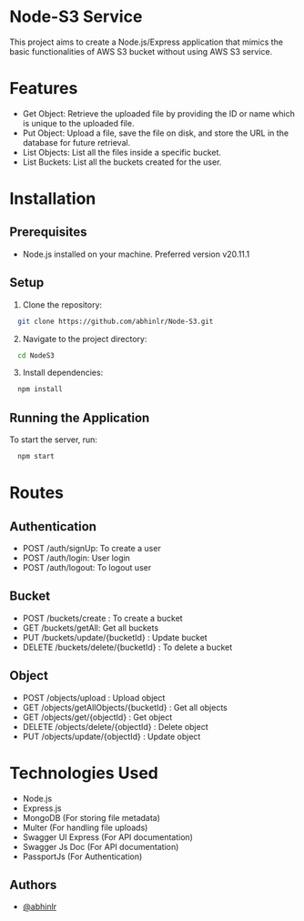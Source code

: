 
# Node-S3 Service

This project aims to create a Node.js/Express application that mimics the basic functionalities of AWS S3 bucket without using AWS S3 service.

# Features

* Get Object: Retrieve the uploaded file by providing the ID or name which is unique to the uploaded file.
* Put Object: Upload a file, save the file on disk, and store the URL in the database for future retrieval.
* List Objects: List all the files inside a specific bucket.
* List Buckets: List all the buckets created for the user.

# Installation

## Prerequisites

* Node.js installed on your machine. Preferred version v20.11.1

## Setup

1. Clone the repository:

```bash
  git clone https://github.com/abhinlr/Node-S3.git
```

2. Navigate to the project directory:

```bash
  cd NodeS3
```

3. Install dependencies:
    
```bash
  npm install
```

## Running the Application

To start the server, run:

```bash
  npm start
```

# Routes

## Authentication

* POST /auth/signUp: To create a user
* POST /auth/login: User login
* POST /auth/logout: To logout user

## Bucket

* POST /buckets/create : To create a bucket
* GET /buckets/getAll: Get all buckets
* PUT /buckets/update/{bucketId} : Update bucket
* DELETE /buckets/delete/{bucketId} : To delete a bucket

## Object

* POST /objects/upload : Upload object
* GET /objects/getAllObjects/{bucketId} : Get all objects
* GET /objects/get/{objectId} : Get object
* DELETE /objects/delete/{objectId} : Delete object
* PUT /objects/update/{objectId} : Update object
# Technologies Used

* Node.js
* Express.js
* MongoDB (For storing file metadata)
* Multer (For handling file uploads)
* Swagger UI Express (For API documentation)
* Swagger Js Doc (For API documentation)
* PassportJs (For Authentication)
## Authors

- [@abhinlr](https://www.github.com/abhinlr)

